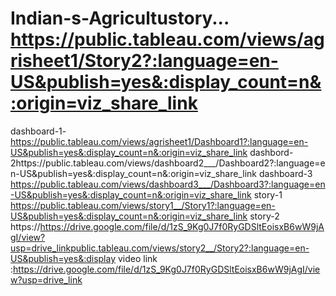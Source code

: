 # Indian-s-Agricultustory... https://public.tableau.com/views/agrisheet1/Story2?:language=en-US&publish=yes&:display_count=n&:origin=viz_share_link
dashboard-1-https://public.tableau.com/views/agrisheet1/Dashboard1?:language=en-US&publish=yes&:display_count=n&:origin=viz_share_link
dashbord-2https://public.tableau.com/views/dashboard2___/Dashboard2?:language=en-US&publish=yes&:display_count=n&:origin=viz_share_link
dashboard-3 https://public.tableau.com/views/dashboard3___/Dashboard3?:language=en-US&publish=yes&:display_count=n&:origin=viz_share_link
story-1 https://public.tableau.com/views/story1__/Story1?:language=en-US&publish=yes&:display_count=n&:origin=viz_share_link
story-2 https://https://drive.google.com/file/d/1zS_9Kg0J7f0RyGDSltEoisxB6wW9jAgI/view?usp=drive_linkpublic.tableau.com/views/story2__/Story2?:language=en-US&publish=yes&:display
video link :https://drive.google.com/file/d/1zS_9Kg0J7f0RyGDSltEoisxB6wW9jAgI/view?usp=drive_link
